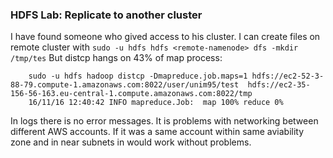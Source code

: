 ### HDFS Lab: Replicate to another cluster

I have found someone who gived access to his cluster.
I can create files on remote cluster with `sudo -u hdfs hdfs <remote-namenode> dfs -mkdir /tmp/tes`
But distcp hangs on 43% of map process:

        sudo -u hdfs hadoop distcp -Dmapreduce.job.maps=1 hdfs://ec2-52-3-88-79.compute-1.amazonaws.com:8022/user/unim95/test  hdfs://ec2-35-156-56-163.eu-central-1.compute.amazonaws.com:8022/tmp 
        16/11/16 12:40:42 INFO mapreduce.Job:  map 100% reduce 0%

In logs there is no error messages.
It is problems with networking between different AWS accounts.
If it was a same account within same aviability zone and in near subnets in would work without problems.